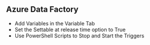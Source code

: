 ## Azure Data Factory

* Add Variables in the Variable Tab<br>
* Set the Settable at release time option to True<br>
* Use PowerShell Scripts to Stop and Start the Triggers
